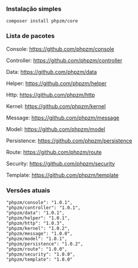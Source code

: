 ### Instalação simples

```
composer install phpzm/core
```

### Lista de pacotes
Console: https://github.com/phpzm/console

Controller: https://github.com/phpzm/controller

Data: https://github.com/phpzm/data

Helper: https://github.com/phpzm/helper

Http: https://github.com/phpzm/http

Kernel: https://github.com/phpzm/kernel

Message: https://github.com/phpzm/message

Model: https://github.com/phpzm/model

Persistence: https://github.com/phpzm/persistence

Route: https://github.com/phpzm/route

Security: https://github.com/phpzm/security

Template: https://github.com/phpzm/template

### Versões atuais
```
"phpzm/console": "1.0.1",
"phpzm/controller": "1.0.1",
"phpzm/data": "1.0.1",
"phpzm/helper": "1.0.1",
"phpzm/http": "1.0.3",
"phpzm/kernel": "1.0.2",
"phpzm/message": "1.0.0",
"phpzm/model": "1.0.1",
"phpzm/persistence": "1.0.2",
"phpzm/route": "1.0.0",
"phpzm/security": "1.0.0",
"phpzm/template": "1.0.0"
```
